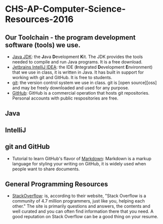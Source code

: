 # CHS-AP-Computer-Science-Resources-2016

## Our Toolchain - the program development software (tools) we use.

* [Java JDK][JDK]: the **J**ava **D**evelopment **K**it. The JDK provides the tools needed to compile and run Java programs. It is a free download.
* [Jetbrains IntelliJ IDEA][IDEA]: the IDE (**I**ntegrated **D**evelopment **E**nvironment) that we use in class, it is written in Java. It has built in support for working with git and GitHub. It is free to students.
* [git][git]: the version control system we use in class. git is [open source][oss] and may be freely downloaded and used for any purpose.
* [GitHub][GH]: GitHub is a commercial operation that hosts git repositories. Personal accounts with public respositories are free.

[JDK]: http://www.oracle.com/technetwork/java/javase/downloads/index.html
[IDEA]: https://www.jetbrains.com/idea
[git]: https://git-scm.com
[GH]: https://github.com

## Java

## IntelliJ

## git and GitHub

* Tutorial to learn GitHub's flavor of [Markdown][gfmd]: Markdown is a markup language for styling your writing on GitHub, it is widely used when people want to share documents.

[gfmd]: https://guides.github.com/features/mastering-markdown


## General Programming Resources

* [StackOverflow][SO]: is, according to their website, "Stack Overflow is a community of 4.7 million programmers, just like you, helping each other." The site is primarily questions and answers, the contents and well curated and you can often find information there that you need. A good reputation on Stack Overflow can be a good thing on your resume.

[SO]: http://stackoverflow.com/

